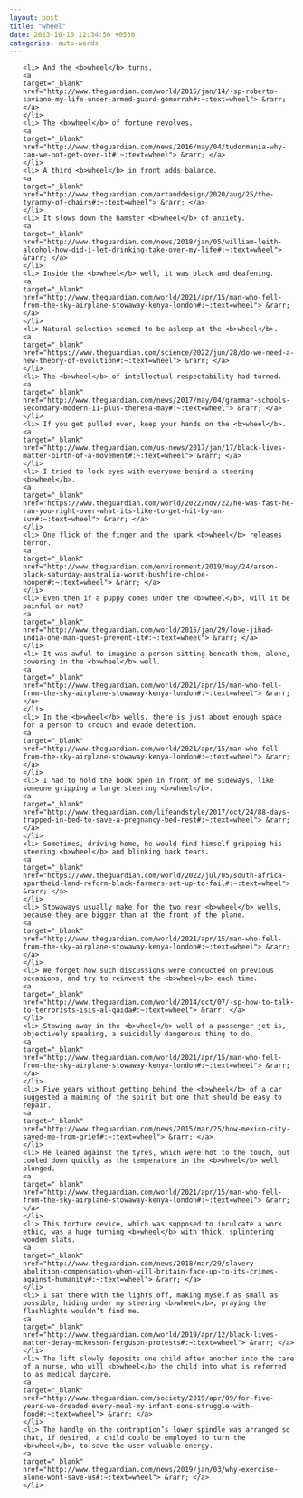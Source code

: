 ```yaml
---
layout: post
title: "wheel"
date: 2023-10-10 12:34:56 +0530
categories: auto-words
---
```

<ol>

    <li> And the <b>wheel</b> turns.
    <a 
    target="_blank" 
    href="http://www.theguardian.com/world/2015/jan/14/-sp-roberto-saviano-my-life-under-armed-guard-gomorrah#:~:text=wheel"> &rarr; </a>
    </li>
    <li> The <b>wheel</b> of fortune revolves.
    <a 
    target="_blank" 
    href="http://www.theguardian.com/news/2016/may/04/tudormania-why-can-we-not-get-over-it#:~:text=wheel"> &rarr; </a>
    </li>
    <li> A third <b>wheel</b> in front adds balance.
    <a 
    target="_blank" 
    href="http://www.theguardian.com/artanddesign/2020/aug/25/the-tyranny-of-chairs#:~:text=wheel"> &rarr; </a>
    </li>
    <li> It slows down the hamster <b>wheel</b> of anxiety.
    <a 
    target="_blank" 
    href="http://www.theguardian.com/news/2018/jan/05/william-leith-alcohol-how-did-i-let-drinking-take-over-my-life#:~:text=wheel"> &rarr; </a>
    </li>
    <li> Inside the <b>wheel</b> well, it was black and deafening.
    <a 
    target="_blank" 
    href="http://www.theguardian.com/world/2021/apr/15/man-who-fell-from-the-sky-airplane-stowaway-kenya-london#:~:text=wheel"> &rarr; </a>
    </li>
    <li> Natural selection seemed to be asleep at the <b>wheel</b>.
    <a 
    target="_blank" 
    href="https://www.theguardian.com/science/2022/jun/28/do-we-need-a-new-theory-of-evolution#:~:text=wheel"> &rarr; </a>
    </li>
    <li> The <b>wheel</b> of intellectual respectability had turned.
    <a 
    target="_blank" 
    href="http://www.theguardian.com/news/2017/may/04/grammar-schools-secondary-modern-11-plus-theresa-may#:~:text=wheel"> &rarr; </a>
    </li>
    <li> If you get pulled over, keep your hands on the <b>wheel</b>.
    <a 
    target="_blank" 
    href="http://www.theguardian.com/us-news/2017/jan/17/black-lives-matter-birth-of-a-movement#:~:text=wheel"> &rarr; </a>
    </li>
    <li> I tried to lock eyes with everyone behind a steering <b>wheel</b>.
    <a 
    target="_blank" 
    href="https://www.theguardian.com/world/2022/nov/22/he-was-fast-he-ran-you-right-over-what-its-like-to-get-hit-by-an-suv#:~:text=wheel"> &rarr; </a>
    </li>
    <li> One flick of the finger and the spark <b>wheel</b> releases terror.
    <a 
    target="_blank" 
    href="http://www.theguardian.com/environment/2019/may/24/arson-black-saturday-australia-worst-bushfire-chloe-hooper#:~:text=wheel"> &rarr; </a>
    </li>
    <li> Even then if a puppy comes under the <b>wheel</b>, will it be painful or not?
    <a 
    target="_blank" 
    href="http://www.theguardian.com/world/2015/jan/29/love-jihad-india-one-man-quest-prevent-it#:~:text=wheel"> &rarr; </a>
    </li>
    <li> It was awful to imagine a person sitting beneath them, alone, cowering in the <b>wheel</b> well.
    <a 
    target="_blank" 
    href="http://www.theguardian.com/world/2021/apr/15/man-who-fell-from-the-sky-airplane-stowaway-kenya-london#:~:text=wheel"> &rarr; </a>
    </li>
    <li> In the <b>wheel</b> wells, there is just about enough space for a person to crouch and evade detection.
    <a 
    target="_blank" 
    href="http://www.theguardian.com/world/2021/apr/15/man-who-fell-from-the-sky-airplane-stowaway-kenya-london#:~:text=wheel"> &rarr; </a>
    </li>
    <li> I had to hold the book open in front of me sideways, like someone gripping a large steering <b>wheel</b>.
    <a 
    target="_blank" 
    href="http://www.theguardian.com/lifeandstyle/2017/oct/24/88-days-trapped-in-bed-to-save-a-pregnancy-bed-rest#:~:text=wheel"> &rarr; </a>
    </li>
    <li> Sometimes, driving home, he would find himself gripping his steering <b>wheel</b> and blinking back tears.
    <a 
    target="_blank" 
    href="https://www.theguardian.com/world/2022/jul/05/south-africa-apartheid-land-reform-black-farmers-set-up-to-fail#:~:text=wheel"> &rarr; </a>
    </li>
    <li> Stowaways usually make for the two rear <b>wheel</b> wells, because they are bigger than at the front of the plane.
    <a 
    target="_blank" 
    href="http://www.theguardian.com/world/2021/apr/15/man-who-fell-from-the-sky-airplane-stowaway-kenya-london#:~:text=wheel"> &rarr; </a>
    </li>
    <li> We forget how such discussions were conducted on previous occasions, and try to reinvent the <b>wheel</b> each time.
    <a 
    target="_blank" 
    href="http://www.theguardian.com/world/2014/oct/07/-sp-how-to-talk-to-terrorists-isis-al-qaida#:~:text=wheel"> &rarr; </a>
    </li>
    <li> Stowing away in the <b>wheel</b> well of a passenger jet is, objectively speaking, a suicidally dangerous thing to do.
    <a 
    target="_blank" 
    href="http://www.theguardian.com/world/2021/apr/15/man-who-fell-from-the-sky-airplane-stowaway-kenya-london#:~:text=wheel"> &rarr; </a>
    </li>
    <li> Five years without getting behind the <b>wheel</b> of a car suggested a maiming of the spirit but one that should be easy to repair.
    <a 
    target="_blank" 
    href="http://www.theguardian.com/news/2015/mar/25/how-mexico-city-saved-me-from-grief#:~:text=wheel"> &rarr; </a>
    </li>
    <li> He leaned against the tyres, which were hot to the touch, but cooled down quickly as the temperature in the <b>wheel</b> well plunged.
    <a 
    target="_blank" 
    href="http://www.theguardian.com/world/2021/apr/15/man-who-fell-from-the-sky-airplane-stowaway-kenya-london#:~:text=wheel"> &rarr; </a>
    </li>
    <li> This torture device, which was supposed to inculcate a work ethic, was a huge turning <b>wheel</b> with thick, splintering wooden slats.
    <a 
    target="_blank" 
    href="http://www.theguardian.com/news/2018/mar/29/slavery-abolition-compensation-when-will-britain-face-up-to-its-crimes-against-humanity#:~:text=wheel"> &rarr; </a>
    </li>
    <li> I sat there with the lights off, making myself as small as possible, hiding under my steering <b>wheel</b>, praying the flashlights wouldn’t find me.
    <a 
    target="_blank" 
    href="http://www.theguardian.com/world/2019/apr/12/black-lives-matter-deray-mckesson-ferguson-protests#:~:text=wheel"> &rarr; </a>
    </li>
    <li> The lift slowly deposits one child after another into the care of a nurse, who will <b>wheel</b> the child into what is referred to as medical daycare.
    <a 
    target="_blank" 
    href="http://www.theguardian.com/society/2019/apr/09/for-five-years-we-dreaded-every-meal-my-infant-sons-struggle-with-food#:~:text=wheel"> &rarr; </a>
    </li>
    <li> The handle on the contraption’s lower spindle was arranged so that, if desired, a child could be employed to turn the <b>wheel</b>, to save the user valuable energy.
    <a 
    target="_blank" 
    href="http://www.theguardian.com/news/2019/jan/03/why-exercise-alone-wont-save-us#:~:text=wheel"> &rarr; </a>
    </li>